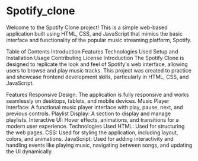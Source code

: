 # Spotify_clone
Welcome to the Spotify Clone project! This is a simple web-based application built using HTML, CSS, and JavaScript that mimics the basic interface and functionality of the popular music streaming platform, Spotify.

Table of Contents
Introduction
Features
Technologies Used
Setup and Installation
Usage
Contributing
License
Introduction
The Spotify Clone is designed to replicate the look and feel of Spotify's web interface, allowing users to browse and play music tracks. This project was created to practice and showcase frontend development skills, particularly in HTML, CSS, and JavaScript.

Features
Responsive Design: The application is fully responsive and works seamlessly on desktops, tablets, and mobile devices.
Music Player Interface: A functional music player interface with play, pause, next, and previous controls.
Playlist Display: A section to display and manage playlists.
Interactive UI: Hover effects, animations, and transitions for a modern user experience.
Technologies Used
HTML: Used for structuring the web pages.
CSS: Used for styling the application, including layout, colors, and animations.
JavaScript: Used for adding interactivity and handling events like playing music, navigating between songs, and updating the UI dynamically.
